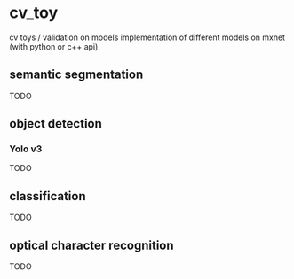# cv_toy
cv toys / validation on models
implementation of different models on mxnet (with python or c++ api).

## semantic segmentation

TODO

## object detection

### Yolo v3

TODO

## classification

TODO

## optical character recognition

TODO

